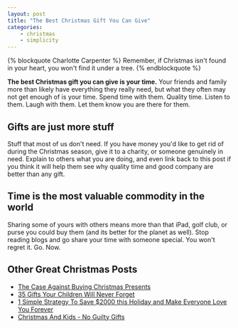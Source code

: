 ```yaml
---
layout: post
title: "The Best Christmas Gift You Can Give"
categories:
    - christmas
    - simplicity
---
```


{% blockquote Charlotte Carpenter %}
Remember, if Christmas isn't found in your heart, you won't find it under a tree.
{% endblockquote %}

__The best Christmas gift you can give is your time.__ Your friends and family more than likely have everything they really need, but what they often may not get enough of is your time. Spend time with them. Quality time. Listen to them. Laugh with them. Let them know you are there for them.

## Gifts are just more stuff

Stuff that most of us don't need. If you have money you'd like to get rid of during the Christmas season, give it to a charity, or someone genuinely in need. Explain to others what you are doing, and even link back to this post if you think it will help them see why quality time and good company are better than any gift.

## Time is the most valuable commodity in the world

Sharing some of yours with others means more than that iPad, golf club, or purse you could buy them (and its better for the planet as well). Stop reading blogs and go share your time with someone special. You won't regret it. Go. Now.

## Other Great Christmas Posts

* [The Case Against Buying Christmas Presents](http://zenhabits.net/bah/)
* [35 Gifts Your Children Will Never Forget](http://www.becomingminimalist.com/2010/11/26/35-gifts-your-children-will-never-forget/)
* [1 Simple Strategy To Save $2000 this Holiday and Make Everyone Love You Forever](http://www.farbeyondthestars.com/1-simple-strategy-to-save-2000-this-holiday-and-make-everyone-love-you-forever/)
* [Christmas And Kids - No Guilty Gifts](http://guynameddave.com/2010/12/christmas-and-kids-no-guilty-gifts/)


